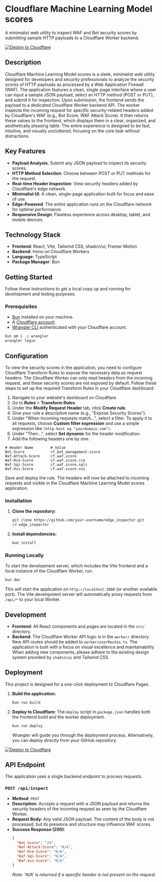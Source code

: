 # Cloudflare Machine Learning Model scores
A minimalist web utility to inspect WAF and Bot security scores by submitting sample HTTP payloads to a Cloudflare Worker backend.

[![Deploy to Cloudflare](https://deploy.workers.cloudflare.com/button)](https://deploy.workers.cloudflare.com/?url=https://github.com/adz80/cloudflare-ml-scorer)

## Description
Cloudflare Machine Learning Model scores is a sleek, minimalist web utility designed for developers and security professionals to analyze the security scores of HTTP payloads as processed by a Web Application Firewall (WAF). The application features a clean, single-page interface where a user can input a sample JSON payload, select an HTTP method (POST or PUT), and submit it for inspection.
Upon submission, the frontend sends the payload to a dedicated Cloudflare Worker backend API. The worker inspects the incoming request for specific security-related headers added by Cloudflare's WAF (e.g., Bot Score, WAF Attack Score). It then returns these values to the frontend, which displays them in a clear, organized, and aesthetically pleasing table. The entire experience is designed to be fast, intuitive, and visually uncluttered, focusing on the core task without distractions.
## Key Features
-   **Payload Analysis**: Submit any JSON payload to inspect its security scores.
-   **HTTP Method Selection**: Choose between POST or PUT methods for the request.
-   **Real-time Header Inspection**: View security headers added by Cloudflare's edge network.
-   **Minimalist UI**: A clean, single-page application built for focus and ease of use.
-   **Edge-Powered**: The entire application runs on the Cloudflare network for optimal performance.
-   **Responsive Design**: Flawless experience across desktop, tablet, and mobile devices.
## Technology Stack
-   **Frontend**: React, Vite, Tailwind CSS, shadcn/ui, Framer Motion
-   **Backend**: Hono on Cloudflare Workers
-   **Language**: TypeScript
-   **Package Manager**: Bun
## Getting Started
Follow these instructions to get a local copy up and running for development and testing purposes.
### Prerequisites
-   [Bun](https://bun.sh/) installed on your machine.
-   A [Cloudflare account](https://dash.cloudflare.com/sign-up).
-   [Wrangler CLI](https://developers.cloudflare.com/workers/wrangler/install-and-update/) authenticated with your Cloudflare account.
```bash
bun pm i -g wrangler
wrangler login
```
## Configuration
To view the security scores in the application, you need to configure Cloudflare Transform Rules to expose the necessary data as request headers. The Cloudflare Worker can only read headers from the incoming request, and these security scores are not exposed by default.
Follow these steps to set up the required Transform Rules in your Cloudflare dashboard:
1.  Navigate to your website's dashboard on Cloudflare.
2.  Go to **Rules** > **Transform Rules**.
3.  Under the **Modify Request Header** tab, click **Create rule**.
4.  Give your rule a descriptive name (e.g., "Expose Security Scores").
5.  Under "When incoming requests match...", select a filter. To apply it to all requests, choose **Custom filter expression** and use a simple expression like `(http.host eq "yourdomain.com")`.
6.  Under "Then...", select **Set dynamic** for the header modification.
7.  Add the following headers one by one:
```
# Header Name        # Value
Bot-Score            cf.bot_management.score
Waf-Attack-Score     cf.waf.score
Waf-Rce-Score        cf.waf.score.rce
Waf-Sqi-Score        cf.waf.score.sqli
Waf-Xss-Score        cf.waf.score.xss
```
Save and deploy the rule. The headers will now be attached to incoming requests and visible in the Cloudflare Machine Learning Model scores application.


### Installation
1.  **Clone the repository:**
    ```bash
    git clone https://github.com/your-username/edge_inspector.git
    cd edge_inspector
    ```
2.  **Install dependencies:**
    ```bash
    bun install
    ```
### Running Locally
To start the development server, which includes the Vite frontend and a local instance of the Cloudflare Worker, run:
```bash
bun dev
```
This will start the application on `http://localhost:3000` (or another available port). The Vite development server will automatically proxy requests from `/api/*` to your local Worker.


## Development
-   **Frontend**: All React components and pages are located in the `src/` directory.
-   **Backend**: The Cloudflare Worker API logic is in the `worker/` directory. New API routes should be added to `worker/userRoutes.ts`.
The application is built with a focus on visual excellence and maintainability. When adding new components, please adhere to the existing design system provided by `shadcn/ui` and Tailwind CSS.
## Deployment
This project is designed for a one-click deployment to Cloudflare Pages.
1.  **Build the application:**
    ```bash
    bun run build
    ```
2.  **Deploy to Cloudflare:**
    The `deploy` script in `package.json` handles both the frontend build and the worker deployment.
    ```bash
    bun run deploy
    ```
    Wrangler will guide you through the deployment process.
Alternatively, you can deploy directly from your GitHub repository.

[![Deploy to Cloudflare](https://deploy.workers.cloudflare.com/button)](https://deploy.workers.cloudflare.com/?url=https://github.com/adz80/cloudflare-ml-scorer)

## API Endpoint
The application uses a single backend endpoint to process requests.
### `POST /api/inspect`
-   **Method**: `POST`
-   **Description**: Accepts a request with a JSON payload and returns the security headers of the incoming request as seen by the Cloudflare Worker.
-   **Request Body**: Any valid JSON payload. The content of the body is not processed, but its presence and structure may influence WAF scores.
-   **Success Response (200)**:
    ```json
    {
      "Bot-Score": "29",
      "Waf-Attack-Score": "N/A",
      "Waf-Rce-Score": "N/A",
      "Waf-Sqi-Score": "N/A",
      "Waf-Xss-Score": "N/A"
    }
    ```
    *Note: 'N/A' is returned if a specific header is not present on the request.*
